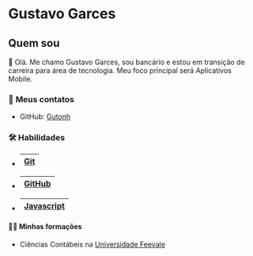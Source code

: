 # Gustavo Garces

## **Quem sou**

👨 Olá. Me chamo Gustavo Garces, sou bancário e estou em transição de carreira para área de tecnologia. Meu foco principal será Aplicativos Mobile.

### 📱 **Meus contatos**

- GitHub: [Gutonh](https://github.com/Gutonh)


### 🛠 **Habilidades**

- | [Git](https://git-scm.com/)|
  |--------------------------- |  
- | [GitHub](https://github.com/) |
  |------------------------------ |


- | [Javascript](https://playcode.io/javascript) |
  |--------------------------------------------|


#### 👨‍🎓 **Minhas formações** 

- Ciências Contábeis na [Universidade Feevale](https://www.feevale.br/)
